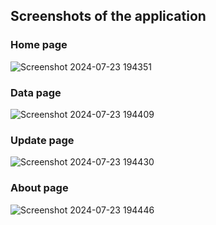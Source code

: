 ## Screenshots of the application  
### Home page  
![Screenshot 2024-07-23 194351](https://github.com/user-attachments/assets/ac08ac93-38b3-4987-8e42-3d0dabf37142)

### Data page   
![Screenshot 2024-07-23 194409](https://github.com/user-attachments/assets/b32acf45-fd03-4fa9-afd8-be6b8f9d4acb)

### Update page   
![Screenshot 2024-07-23 194430](https://github.com/user-attachments/assets/c32c2000-1322-4395-91d6-ebde45e2c9d9)

### About page   
![Screenshot 2024-07-23 194446](https://github.com/user-attachments/assets/9d751e7e-3906-427d-ac49-7c60c6fab8c4)

